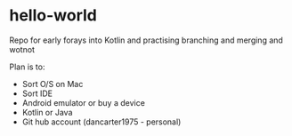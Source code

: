 # hello-world
Repo for early forays into Kotlin and practising branching and merging and wotnot

Plan is to:

- Sort O/S on Mac
- Sort IDE
- Android emulator or buy a device
- Kotlin or Java
- Git hub account (dancarter1975 - personal)
